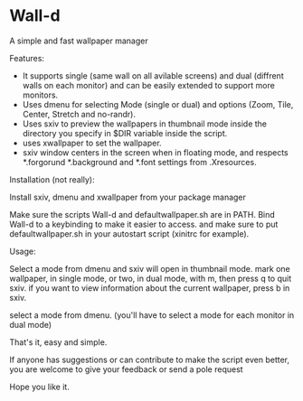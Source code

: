# Wall-d
A simple and fast wallpaper manager

Features:
- It supports single (same wall on all avilable screens) and dual (diffrent walls on each monitor) and can be easily extended to support more monitors.
- Uses dmenu for selecting Mode (single or dual) and options (Zoom, Tile, Center, Stretch and no-randr).
- Uses sxiv to preview the wallpapers in thumbnail mode inside the directory you specify in $DIR variable inside the script. 
- uses xwallpaper to set the wallpaper.
- sxiv window centers in the screen when in floating mode, and respects *.forgorund *.background and *.font settings from .Xresources.

Installation (not really):

Install sxiv, dmenu and xwallpaper from your package manager

Make sure the scripts Wall-d and defaultwallpaper.sh are in PATH. Bind Wall-d to a keybinding to make it easier to access. and make sure to put defaultwallpaper.sh in your autostart script (xinitrc for example).

Usage:

Select a mode from dmenu and sxiv will open in thumbnail mode. mark one wallpaper, in single mode, or two, in dual mode, with m, then press q to quit sxiv. if you want to view information about the current wallpaper, press b in sxiv. 

select a mode from dmenu. (you'll have to select a mode for each monitor in dual mode)

That's it, easy and simple. 

If anyone has suggestions or can contribute to make the script even better, you are welcome to give your feedback or send a pole request 

Hope you like it.
